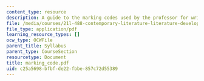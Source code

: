 ```yaml
---
content_type: resource
description: A guide to the marking codes used by the professor for writing assignments.
file: /media/courses/21l-488-contemporary-literature-literature-development-and-human-rights-spring-2008/c25a5698bfbfde22fbbe857c72d55389_marking_code.pdf
file_type: application/pdf
learning_resource_types: []
ocw_type: OCWFile
parent_title: Syllabus
parent_type: CourseSection
resourcetype: Document
title: marking_code.pdf
uid: c25a5698-bfbf-de22-fbbe-857c72d55389
---
```


